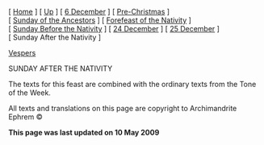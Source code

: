 \[ [Home](index.md) \] \[ [Up](dec-int.md) \] \[ [6 December](6_december.md) \] \[ [Pre-Christmas](pre-christmas.md) \] \[ [Sunday of the Ancestors](sunday_of_the_ancestors.md) \] \[ [Forefeast of the Nativity](forefeas.md) \] \[ [Sunday Before the Nativity](sunbefnat.md) \] \[ [24 December](24dec.md) \] \[ [25 December](25dec.md) \] \[ Sunday After the Nativity \]

[Vespers](vespers.md)

SUNDAY AFTER THE NATIVITY

The texts for this feast are combined with the ordinary texts from the Tone of the Week.

All texts and translations on this page are copyright to
Archimandrite Ephrem ©

**This page was last updated on 10 May 2009**
